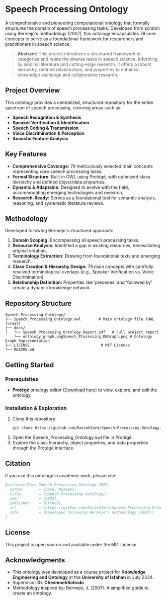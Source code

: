 # Speech Processing Ontology

A comprehensive and pioneering computational ontology that formally structures the domain of speech processing tasks. Developed from scratch using Bermejo's methodology (2007), this ontology encapsulates 79 core concepts to serve as a foundational framework for researchers and practitioners in speech science.

> **Abstract:** This project introduces a structured framework to categorize and relate the diverse tasks in speech science. Informing by seminal literature and cutting-edge research, it offers a robust hierarchy, defined relationships, and properties to enhance knowledge exchange and collaborative research.

## Project Overview

This ontology provides a centralized, structured repository for the entire spectrum of speech processing, covering areas such as:
- **Speech Recognition & Synthesis**
- **Speaker Verification & Identification**
- **Speech Coding & Transmission**
- **Voice Discrimination & Perception**
- **Acoustic Feature Analysis**

## Key Features

- **Comprehensive Coverage:** 79 meticulously selected main concepts representing core speech processing tasks.
- **Formal Structure:** Built in OWL using Protégé, with optimized class hierarchy and defined object/data properties.
- **Dynamic & Adaptable:** Designed to evolve with the field, accommodating emerging technologies and research.
- **Research-Ready:** Serves as a foundational tool for semantic analysis, reasoning, and systematic literature reviews.

## Methodology

Developed following Bermejo's structured approach:
1.  **Domain Scoping:** Encompassing all speech processing tasks.
2.  **Resource Analysis:** Identified a gap in existing resources, necessitating original creation.
3.  **Terminology Extraction:** Drawing from foundational texts and emerging research.
4.  **Class Creation & Hierarchy Design:** 79 main concepts with carefully resolved terminological overlaps (e.g., Speaker Verification vs. Voice Discrimination).
5.  **Relationship Definition:** Properties like 'precedes' and 'followed by' create a dynamic knowledge network.

##  Repository Structure
```text
Speech-Processing-Ontology/
├── Speech_Processing_Ontology.owl        # Main ontology file (OWL format)
├── docs/
│   └── Speech_Processing_Ontology_Report.pdf   # Full project report
    └── ontology_graph.pngSpeech_Processing_KNGraph.png # Ontology Graph Representation
├── LICENSE                                # MIT License
└── README.md
```


## Getting Started

### Prerequisites
- **Protégé** ontology editor ([Download here](https://protege.stanford.edu/)) to view, explore, and edit the ontology.

### Installation & Exploration
1. Clone this repository:
   ```bash
   git clone https://github.com/RaziehZare/Speech-Processing-Ontology.git

2. Open the Speech_Processing_Ontology.owl file in Protégé.
3. Explore the class hierarchy, object properties, and data properties through the Protégé interface.

   
## Citation
If you use this ontology in academic work, please cite:
```bibtex
@software{Zare_Speech_Processing_Ontology_2025,
  author       = {Zare, Razieh},
  title        = {Speech Processing Ontology},
  year         = {2025},
  publisher    = {GitHub},
  url          = {https://github.com/RaziehZare/Speech-Processing-Ontology},
  note         = {Developed following Bermejo's methodology (2007)}
}
```

 ## License
This project is open source and available under the MIT License.

## Acknowledgments
- This ontology was developed as a course project for **Knowledge Engineering and Ontology** at the **University of Isfahan** in July 2024.
- Supervisor: **Dr. CheshmehSohrabi**
- Methodology inspired by: Bermejo, J. (2007). A simplified guide to create an ontology.
